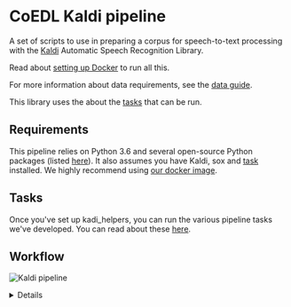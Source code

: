 # CoEDL Kaldi pipeline

A set of scripts to use in preparing a corpus for speech-to-text processing with the [Kaldi](http://kaldi-asr.org/) Automatic Speech Recognition Library.

Read about [setting up Docker](docs/guides/kaldi-docker-setup.md) to run all this.

For more information about data requirements, see the [data guide](docs/guides/2018-workshop-preparation.md).

This library uses the  about the [tasks](docs/guides/about-the-tasks.md) that can be run.

## Requirements
This pipeline relies on Python 3.6 and several open-source Python packages (listed [here](./requirements.txt)).
It also assumes you have Kaldi, sox and [task](https://taskfile.org/) installed. We highly recommend using [our docker image](docs/guides/kaldi-docker-setup.md).

## Tasks
Once you've set up kadi_helpers, you can run the various pipeline tasks we've developed. You can read about these [here](docs/guides/about-the-tasks.md). 


## Workflow

![Kaldi pipeline](https://g.gravizo.com/source/custom_mark?https%3A%2F%2Fraw.githubusercontent.com%2Fcoedl%2Fkaldi-helpers%2Fmaster%2FREADME.md)

 <details> 
  custom_mark
  digraph G {
    f1 [label="Format 1: Elan"]
    f2 [label="Format 2: Transcriber"]
    f3 [label="Format 3: Praat"]
    conversion [shape="box", label="Conversion", fontsize="20"]
    standard   [shape="box", label="Standard format. JSON file"]
    normalise  [shape="box", label="Normalisation", fontsize="20"]
    norm_model [label="Normalisation rules"]
    pronunciation [shape="box", label="Pronunication", fontsize="20"]
    pron_model [label="Pronunciation rules"]
    kaldi      [shape="box", label="Kaldi", fontsize="20"]
    \
    f1 -> conversion
    f2 -> conversion
    f3 -> conversion
    conversion -> standard
    standard -> normalise [label="TEXT", fontcolor="green"]
    standard -> kaldi [label="AUDIO", fontcolor ="green"]
    norm_model -> normalise
    normalise -> pronunciation
    pron_model -> pronunciation
    pronunciation -> kaldi
  ;})
  custom_mark
</details>
